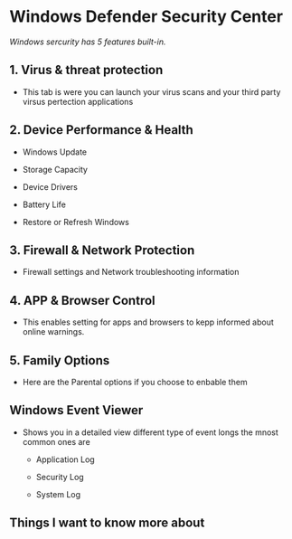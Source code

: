 # Windows Defender Security Center

*Windows sercurity has 5 features built-in.*

## 1. Virus & threat protection

- This tab is were you can launch your virus scans and your third party virsus pertection applications

## 2. Device Performance & Health

- Windows Update

- Storage Capacity

- Device Drivers

- Battery Life

- Restore or Refresh Windows

## 3. Firewall & Network Protection

- Firewall settings and Network troubleshooting information

## 4. APP & Browser Control

- This enables setting for apps and browsers to kepp informed about online warnings.

## 5. Family Options

- Here are the Parental options if you choose to enbable them

## Windows Event Viewer

- Shows you in a detailed view different type of event longs the mnost common ones are

  - Application Log

  - Security Log

  - System Log

## Things I want to know more about
